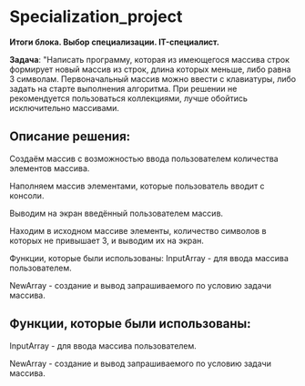 # Specialization_project
**Итоги блока. Выбор специализации.  IT-специалист.**

**Задача**: "Написать программу, которая из имеющегося массива строк формирует новый массив из строк, длина которых меньше, либо равна 3 символам. Первоначальный массив можно ввести с клавиатуры, либо задать на старте выполнения алгоритма. При решении не рекомендуется пользоваться коллекциями, лучше обойтись исключительно массивами.

## Описание решения:

Создаём массив с возможностью ввода пользователем количества элементов массива.

Наполняем массив элементами, которые пользователь вводит с консоли.

Выводим на экран введённый пользователем массив.

Находим в исходном массиве элементы, количество символов в которых не привышает 3, и выводим их на экран.

Функции, которые были использованы:
InputArray - для ввода массива пользователем.

NewArray - создание и вывод запрашиваемого по условию задачи массива.

## Функции, которые были использованы:
InputArray - для ввода массива пользователем.

NewArray - создание и вывод запрашиваемого по условию задачи массива.